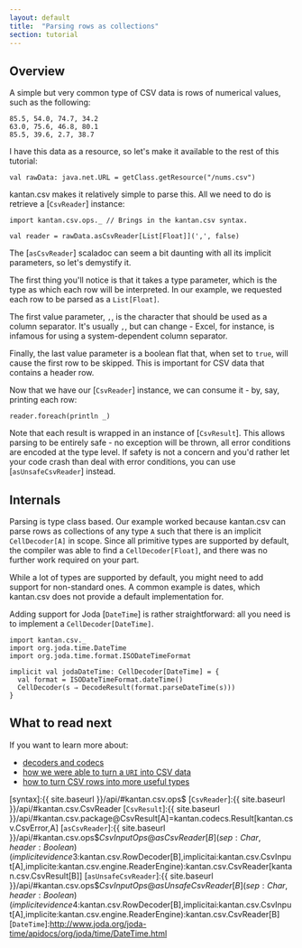 ```yaml
---
layout: default
title:  "Parsing rows as collections"
section: tutorial
---
```


## Overview
A simple but very common type of CSV data is rows of numerical values, such as the following:

```
85.5, 54.0, 74.7, 34.2
63.0, 75.6, 46.8, 80.1
85.5, 39.6, 2.7, 38.7
```

I have this data as a resource, so let's make it available to the rest of this tutorial:

```tut:silent
val rawData: java.net.URL = getClass.getResource("/nums.csv")
```


kantan.csv makes it relatively simple to parse this. All we need to do is retrieve a [`CsvReader`] instance:

```tut:silent
import kantan.csv.ops._ // Brings in the kantan.csv syntax.

val reader = rawData.asCsvReader[List[Float]](',', false)
```

The [`asCsvReader`] scaladoc can seem a bit daunting with all its implicit parameters, so let's demystify it.

The first thing you'll notice is that it takes a type parameter, which is the type as which each row will be
interpreted. In our example, we requested each row to be parsed as a `List[Float]`.

The first value parameter, `,`, is the character that should be used as a column separator. It's usually `,`, but can
change - Excel, for instance, is infamous for using a system-dependent column separator.

Finally, the last value parameter is a boolean flat that, when set to `true`, will cause the first row to be skipped.
This is important for CSV data that contains a header row.

Now that we have our [`CsvReader`] instance, we can consume it - by, say, printing each row:

```tut
reader.foreach(println _)
```

Note that each result is wrapped in an instance of [`CsvResult`]. This allows parsing to be entirely safe - no exception
will be thrown, all error conditions are encoded at the type level. If safety is not a concern and you'd rather let
your code crash than deal with error conditions, you can use [`asUnsafeCsvReader`] instead.


## Internals
Parsing is type class based. Our example worked because kantan.csv can parse rows as collections of any type `A` such
that there is an implicit `CellDecoder[A]` in scope. Since all primitive types are supported by default, the compiler
was able to find a `CellDecoder[Float]`, and there was no further work required on your part.

While a lot of types are supported by default, you might need to add support for non-standard ones. A common example
is dates, which kantan.csv does not provide a default implementation for.

Adding support for Joda [`DateTime`] is rather straightforward: all you need is to implement a `CellDecoder[DateTime]`.

```tut:silent
import kantan.csv._
import org.joda.time.DateTime
import org.joda.time.format.ISODateTimeFormat

implicit val jodaDateTime: CellDecoder[DateTime] = {
  val format = ISODateTimeFormat.dateTime()
  CellDecoder(s ⇒ DecodeResult(format.parseDateTime(s)))
}
```

## What to read next
If you want to learn more about:

* [decoders and codecs](14-codecs.html)
* [how we were able to turn a `URI` into CSV data](06-csv_sources.html)
* [how to turn CSV rows into more useful types](03-rows_as_arbitrary_types.html)
 


[syntax]:{{ site.baseurl }}/api/#kantan.csv.ops$
[`CsvReader`]:{{ site.baseurl }}/api/#kantan.csv.CsvReader
[`CsvResult`]:{{ site.baseurl }}/api/#kantan.csv.package@CsvResult[A]=kantan.codecs.Result[kantan.csv.CsvError,A]
[`asCsvReader`]:{{ site.baseurl }}/api/#kantan.csv.ops$$CsvInputOps@asCsvReader[B](sep:Char,header:Boolean)(implicitevidence$3:kantan.csv.RowDecoder[B],implicitai:kantan.csv.CsvInput[A],implicite:kantan.csv.engine.ReaderEngine):kantan.csv.CsvReader[kantan.csv.CsvResult[B]]
[`asUnsafeCsvReader`]:{{ site.baseurl }}/api/#kantan.csv.ops$$CsvInputOps@asUnsafeCsvReader[B](sep:Char,header:Boolean)(implicitevidence$4:kantan.csv.RowDecoder[B],implicitai:kantan.csv.CsvInput[A],implicite:kantan.csv.engine.ReaderEngine):kantan.csv.CsvReader[B]
[`DateTime`]:http://www.joda.org/joda-time/apidocs/org/joda/time/DateTime.html